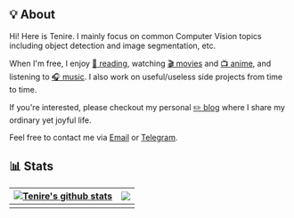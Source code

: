## 💡 About

Hi! Here is Tenire. I mainly focus on common Computer Vision topics including object detection and image segmentation, etc. 

When I'm free, I enjoy [📖 reading](), watching [🎬 movies]() and [📺 anime](), and listening to [🎧 music](). I also work on useful/useless side projects from time to time.

If you're interested, please checkout my personal [✏️ blog](https://www.tenire.com) where I share my ordinary yet joyful life. 

Feel free to contact me via <a href="mailto:i@tenire.com">Email</a> or [Telegram](https://t.me/itenire).

## 📊 Stats

| <a href="https://github.com/Tenire"><img align="center" src="https://github-readme-stats.vercel.app/api?username=Tenire&show_icons=true&include_all_commits=true&theme=tokyonight&hide_border=false&count_private=true&bg_color=00000000" alt="Tenire's github stats" /></a> | <a href="https://github.com/Tenire"><img align="center" src="https://github-readme-stats.vercel.app/api/top-langs/?username=Tenire&layout=compact&theme=tokyonight&hide_border=false&bg_color=00000000" /></a> |
| ------------------------------------------------------------ | ------------------------------------------------------------ |
|                                                              |                                                              |

